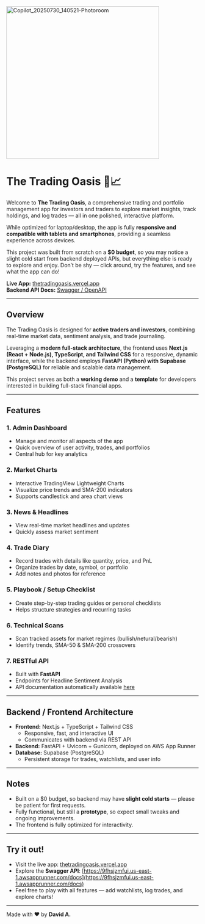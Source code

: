 
<img width="400" height="400" alt="Copilot_20250730_140521-Photoroom" src="https://github.com/user-attachments/assets/8eeadb11-104a-4f4a-8e3c-9512adcd6148" />

# The Trading Oasis 🌊📈

Welcome to **The Trading Oasis**, a comprehensive trading and portfolio management app for investors and traders to explore market insights, track holdings, and log trades — all in one polished, interactive platform.  

While optimized for laptop/desktop, the app is fully **responsive and compatible with tablets and smartphones**, providing a seamless experience across devices.  

This project was built from scratch on a **$0 budget**, so you may notice a slight cold start from backend deployed APIs, but everything else is ready to explore and enjoy. Don’t be shy — click around, try the features, and see what the app can do!  

**Live App:** [thetradingoasis.vercel.app](https://thetradingoasis.vercel.app)  
**Backend API Docs:** [Swagger / OpenAPI](https://9fhsjzmfui.us-east-1.awsapprunner.com/docs)

---

## Overview

The Trading Oasis is designed for **active traders and investors**, combining real-time market data, sentiment analysis, and trade journaling.  

Leveraging a **modern full-stack architecture**, the frontend uses **Next.js (React + Node.js), TypeScript, and Tailwind CSS** for a responsive, dynamic interface, while the backend employs **FastAPI (Python) with Supabase (PostgreSQL)** for reliable and scalable data management.  

This project serves as both a **working demo** and a **template** for developers interested in building full-stack financial apps.

---

## Features

### 1. **Admin Dashboard**
- Manage and monitor all aspects of the app  
- Quick overview of user activity, trades, and portfolios  
- Central hub for key analytics

### 2. **Market Charts**
- Interactive TradingView Lightweight Charts  
- Visualize price trends and SMA-200 indicators  
- Supports candlestick and area chart views

### 3. **News & Headlines**
- View real-time market headlines and updates  
- Quickly assess market sentiment

### 4. **Trade Diary**
- Record trades with details like quantity, price, and PnL  
- Organize trades by date, symbol, or portfolio  
- Add notes and photos for reference  

### 5. **Playbook / Setup Checklist**
- Create step-by-step trading guides or personal checklists  
- Helps structure strategies and recurring tasks

### 6. **Technical Scans**
- Scan tracked assets for market regimes (bullish/netural/bearish)
- Identify trends, SMA-50 & SMA-200 crossovers

### 7. **RESTful API**
- Built with **FastAPI**  
- Endpoints for Headline Sentiment Analysis
- API documentation automatically available [here](https://9fhsjzmfui.us-east-1.awsapprunner.com/docs)

---

## Backend / Frontend Architecture

- **Frontend:** Next.js + TypeScript + Tailwind CSS  
  - Responsive, fast, and interactive UI  
  - Communicates with backend via REST API  
- **Backend:** FastAPI + Uvicorn + Gunicorn, deployed on AWS App Runner  
- **Database:** Supabase (PostgreSQL)  
  - Persistent storage for trades, watchlists, and user info  

---

## Notes
- Built on a $0 budget, so backend may have **slight cold starts** — please be patient for first requests.  
- Fully functional, but still a **prototype**, so expect small tweaks and ongoing improvements.  
- The frontend is fully optimized for interactivity.

---

## Try it out!

- Visit the live app: [thetradingoasis.vercel.app](https://thetradingoasis.vercel.app)  
- Explore the **Swagger API**: [https://9fhsjzmfui.us-east-1.awsapprunner.com/docs](https://9fhsjzmfui.us-east-1.awsapprunner.com/docs)  
- Feel free to play with all features — add watchlists, log trades, and explore charts!  

---

Made with ❤️ by **David A.**

